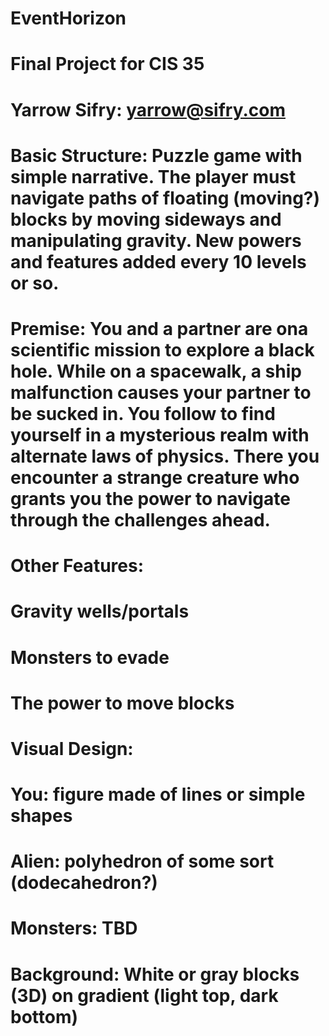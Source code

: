 # EventHorizon

# Final Project for CIS 35
# Yarrow Sifry: yarrow@sifry.com
#

# Basic Structure: Puzzle game with simple narrative. The player must navigate paths of floating (moving?) blocks by moving sideways and manipulating gravity. New powers and features added every 10 levels or so.

#
# Premise: You and a partner are ona scientific mission to explore a black hole. While on a spacewalk, a ship malfunction causes your partner to be sucked in. You follow to find yourself in a mysterious realm with alternate laws of physics. There you encounter a strange creature who grants you the power to navigate through the challenges ahead.
#
# Other Features:
# Gravity wells/portals
# Monsters to evade
# The power to move blocks
#
# Visual Design:
# You: figure made of lines or simple shapes
# Alien: polyhedron of some sort (dodecahedron?)
# Monsters: TBD
# Background: White or gray blocks (3D) on gradient (light top, dark bottom)
#
